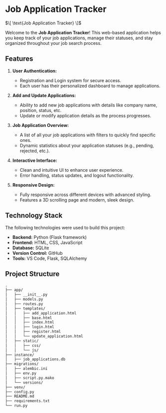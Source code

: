 # Job Application Tracker

$\[
\text{Job Application Tracker}
\]$

Welcome to the **Job Application Tracker**! This web-based application helps you keep track of your job applications, manage their statuses, and stay organized throughout your job search process.

## Features

1. **User Authentication:**
   - Registration and Login system for secure access.
   - Each user has their personalized dashboard to manage applications.
   
2. **Add and Update Applications:**
   - Ability to add new job applications with details like company name, position, status, etc.
   - Update or modify application details as the process progresses.

3. **Job Application Overview:**
   - A list of all your job applications with filters to quickly find specific ones.
   - Dynamic statistics about your application statuses (e.g., pending, rejected, etc.).

4. **Interactive Interface:**
   - Clean and intuitive UI to enhance user experience.
   - Error handling, status updates, and logout functionality.

5. **Responsive Design:**
   - Fully responsive across different devices with advanced styling.
   - Features a 3D scrolling page and modern, sleek design.

## Technology Stack

The following technologies were used to build this project:

- **Backend:** Python (Flask framework)
- **Frontend:** HTML, CSS, JavaScript
- **Database:** SQLite
- **Version Control:** GitHub
- **Tools:** VS Code, Flask, SQLAlchemy

## Project Structure

```latex
.
├── app/
│   ├── __init__.py
│   ├── models.py
│   ├── routes.py
│   ├── templates/
│   │   ├── add_application.html
│   │   ├── base.html
│   │   ├── index.html
│   │   ├── login.html
│   │   ├── register.html
│   │   └── update_application.html
│   ├── static/
│   │   ├── css/
│   │   └── js/
├── instance/
│   ├── job_applications.db
├── migrations/
│   ├── alembic.ini
│   ├── env.py
│   ├── script.py.mako
│   └── versions/
├── venv/
├── config.py
├── README.md
├── requirements.txt
└── run.py

